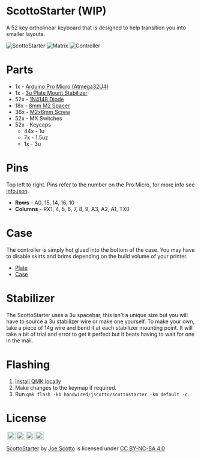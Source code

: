 # ScottoStarter (WIP)

A 52 key ortholinear keyboard that is designed to help transition you into smaller layouts.

![ScottoStarter](https://user-images.githubusercontent.com/8194147/194448130-6270a86a-2794-474c-b43d-1042a35bd41a.jpg)
![Matrix](https://user-images.githubusercontent.com/8194147/194448158-ac15d897-9dd6-431e-ab2a-94d3c64ff069.jpg)
![Controller](https://user-images.githubusercontent.com/8194147/194448172-a8f095bc-6731-4647-859a-797a4201f8a1.jpg)

<!--
![ScottoStarter](https://user-images.githubusercontent.com/8194147/193435831-0216b09f-f500-457c-bb8a-a558330e786e.jpg)
![Matrix](https://user-images.githubusercontent.com/8194147/193435827-86c512b3-368f-4385-937a-316ecfe61c94.jpg)
![Controller](https://user-images.githubusercontent.com/8194147/193435829-58c55a69-d7db-4ae8-ad00-207e046fd9d4.jpg) -->

# Parts

-   1x - [Arduino Pro Micro (Atmega32U4)](https://amzn.to/3LwgAUq)
-   1x - [3u Plate Mount Stabilizer](https://amzn.to/3xUEvHz)
-   52x - [1N4148 Diode](https://amzn.to/3DMbQZ5)
-   18x - [8mm M2 Spacer](https://amzn.to/3r1xdxO)
-   36x - [M2x6mm Screw](https://amzn.to/3r1xdxO)
-   52x - MX Switches
-   52x - Keycaps
    -   44x - 1u
    -   7x - 1.5uz
    -   1x - 3u

# Pins

Top left to right. Pins refer to the number on the Pro Micro, for more info see [info.json](QMK/info.json).

-   **Rows** - A0, 15, 14, 16, 10
-   **Columns** - RX1, 4, 5, 6, 7, 8, 9, A3, A2, A1, TX0

# Case

The controller is simply hot glued into the bottom of the case. You may have to disable skirts and brims depending on the build volume of your printer.

-   [Plate](Case/ScottoStarter%20-%20Plate.stl)
-   [Case](Case/ScottoStarter%20-%20Case.stl)

# Stabilizer

The ScottoStarter uses a 3u spacebar, this isn't a unique size but you will have to source a 3u stabilizer wire or make one yourself. To make your own, take a piece of 14g wire and bend it at each stabilizer mounting point. It will take a bit of trial and error to get it perfect but it beats having to wait for one in the mail.

# Flashing

1. [Install QMK locally](https://github.com/qmk/qmk_firmware)
2. Make changes to the keymap if required.
3. Run `qmk flash -kb handwired/jscotto/scottostarter -km default -c`.

# License

<img style="height:22px!important;margin-left:3px;vertical-align:text-bottom;" src="https://mirrors.creativecommons.org/presskit/icons/cc.svg?ref=chooser-v1"><img style="height:22px!important;margin-left:3px;vertical-align:text-bottom;" src="https://mirrors.creativecommons.org/presskit/icons/by.svg?ref=chooser-v1"><img style="height:22px!important;margin-left:3px;vertical-align:text-bottom;" src="https://mirrors.creativecommons.org/presskit/icons/nc.svg?ref=chooser-v1"><img style="height:22px!important;margin-left:3px;vertical-align:text-bottom;" src="https://mirrors.creativecommons.org/presskit/icons/sa.svg?ref=chooser-v1"></a></p>

<p xmlns:cc="http://creativecommons.org/ns#" xmlns:dct="http://purl.org/dc/terms/"><a property="dct:title" rel="cc:attributionURL" href="https://github.com/joe-scotto/scottokeebs/tree/main/ScottoStarter">ScottoStarter</a> by <a rel="cc:attributionURL dct:creator" property="cc:attributionName" href="https://github.com/joe-scotto">Joe Scotto</a> is licensed under <a href="http://creativecommons.org/licenses/by-nc-sa/4.0/?ref=chooser-v1" target="_blank" rel="license noopener noreferrer" style="display:inline-block;">CC BY-NC-SA 4.0
